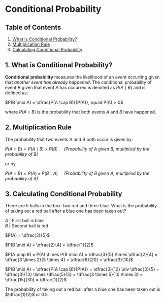 # Conditional Probability

## Table of Contents

1. [What is Conditional Probability?](#1-what-is-conditional-probability)
2. [Multiplication Rule](#2-multiplication-rule)
3. [Calculating Conditional Probability](#3-calculating-conditional-probability)

## 1. What is Conditional Probability?

**Conditional probability** measures the likelihood of an event occurring given that _another event has already happened_. The conditional probability of event $B$ given that event $A$ has occurred is denoted as $P(A \mid B)$ and is defined as:

$P(B \mid A) = \dfrac{P(A \cap B)}{P(A)}, \quad P(A) > 0$
 
where $P(A \cap B)$ is the probability that both events $A$ and $B$ have happened.

## 2. Multiplication Rule

The probability that two events A and B both occur is given by:

$P(A \cap B) = P(A \mid B) \times P(B) \quad$ _(Probability of $A$ given $B$, multiplied by the probability of $B$)_

or by

$P(A \cap B) = P(A) \times P(B \mid A) \quad$ _(Probability of $B$ given $A$, multiplied by the probability of $A$)_

## 3. Calculating Conditional Probability

There are 5 balls in the box: two red and three blue. What is the probability of taking out a red ball after a blue one has been taken out?

$A$ | First ball is blue  
$B$ | Second ball is red

$P(A) = \dfrac{3}{5}$   

$P(B \mid A) = \dfrac{2}{4} = \dfrac{1}{2}$  

$P(A \cap B) = P(A) \times P(B \mid A) = \dfrac{3}{5} \times \dfrac{2}{4} = \dfrac{3 \times 2}{5 \times 4} = \dfrac{6}{20} = \dfrac{3}{10}$

$P(B \mid A) = \dfrac{P(A \cap B)}{P(A)} = \dfrac{3}{10} \div \dfrac{3}{5} = \dfrac{3}{10} \times \dfrac{5}{3} = \dfrac{3 \times 5}{10 \times 3} = \dfrac{15}{30} = \dfrac{1}{2}$

The probability of taking out a red ball after a blue one has been taken out is $\dfrac{1}{2}$ or 0.5.

